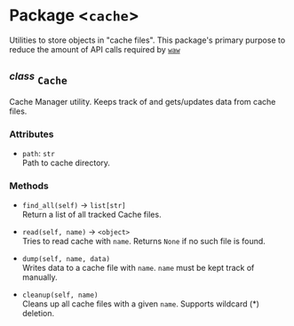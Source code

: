 Package \<`cache`\>
===================

Utilities to store objects in "cache files". This package's primary purpose to reduce the amount of API calls required by [`waw`](../waw/waw.md)


<sup>*class*</sup> `Cache`
-----------------
Cache Manager utility. Keeps track of and gets/updates data from cache files.

### Attributes
- `path`: `str`
<br>        Path to cache directory.

### Methods
- `find_all(self)` -> `list[str]`
<br>        Return a list of all tracked Cache files.

- `read(self, name)` -> `<object>`
<br>        Tries to read cache with `name`. Returns `None` if no such file is found.

- `dump(self, name, data)`
<br>        Writes data to a cache file with `name`. `name` must be kept track of manually.

- `cleanup(self, name)`
<br>        Cleans up all cache files with a given `name`. Supports wildcard (*) deletion.